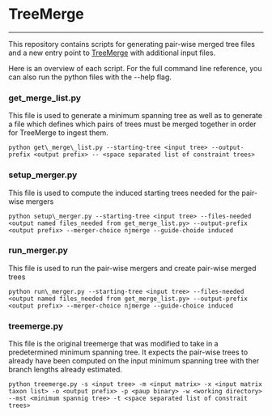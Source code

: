 # TreeMerge
---

This repository contains scripts for generating pair-wise merged tree files and a new entry point to [TreeMerge](https://github.com/ekmolloy/treemerge) with additional input files.

Here is an overview of each script. For the full command line reference, you can also run the python files with the --help flag.

### get\_merge\_list.py
This file is used to generate a minimum spanning tree as well as to generate a file which defines which pairs of trees must be merged together in order for TreeMerge to ingest them.
```
python get\_merge\_list.py --starting-tree <input tree> --output-prefix <output prefix> -- <space separated list of constraint trees>
```

### setup\_merger.py
This file is used to compute the induced starting trees needed for the pair-wise mergers
```
python setup\_merger.py --starting-tree <input tree> --files-needed <output named files_needed from get_merge_list.py> --output-prefix <output prefix> --merger-choice njmerge --guide-choide induced
```

### run\_merger.py
This file is used to run the pair-wise mergers and create pair-wise merged trees
```
python run\_merger.py --starting-tree <input tree> --files-needed <output named files_needed from get_merge_list.py> --output-prefix <output prefix> --merger-choice njmerge --guide-choice induced
```

### treemerge.py
This file is the original treemerge that was modified to take in a predetermined minimum spanning tree. It expects the pair-wise trees to already have been computed on the input minimum spanning tree with ther branch lengths already estimated.
```
python treemerge.py -s <input tree> -m <input matrix> -x <input matrix taxon list> -o <output prefix> -p <paup binary> -w <working directory> --mst <minimum spannig tree> -t <space separated list of constrait trees>
```
